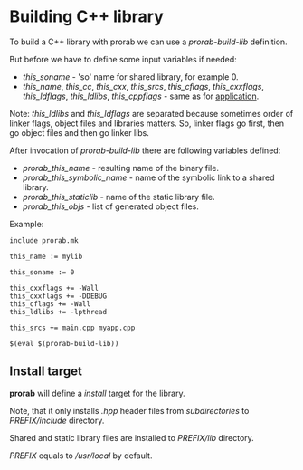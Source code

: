 # Building C++ library

To build a C++ library with prorab we can use a *prorab-build-lib* definition.

But before we have to define some input variables if needed:
- *this_soname* - 'so' name for shared library, for example 0.
- *this_name*, *this_cc*, *this_cxx*, *this_srcs*, *this_cflags*, *this_cxxflags*, *this_ldflags*, *this_ldlibs*, *this_cppflags* - same as for [application](TutorialBuildApplication.md).

Note: *this_ldlibs* and *this_ldflags* are separated because sometimes order of linker flags, object files and libraries matters. So, linker flags go first, then go object files and then go linker libs.

After invocation of *prorab-build-lib* there are following variables defined:
- *prorab_this_name* - resulting name of the binary file.
- *prorab_this_symbolic_name* - name of the symbolic link to a shared library.
- *prorab_this_staticlib* - name of the static library file.
- *prorab_this_objs* - list of generated object files.

Example:

```
include prorab.mk

this_name := mylib

this_soname := 0

this_cxxflags += -Wall
this_cxxflags += -DDEBUG
this_cflags += -Wall
this_ldlibs += -lpthread

this_srcs += main.cpp myapp.cpp

$(eval $(prorab-build-lib))
```

## Install target

**prorab** will define a *install* target for the library.

Note, that it only installs *.hpp* header files from _subdirectories_ to *PREFIX/include* directory.

Shared and static library files are installed to *PREFIX/lib* directory.

*PREFIX* equals to */usr/local* by default.
